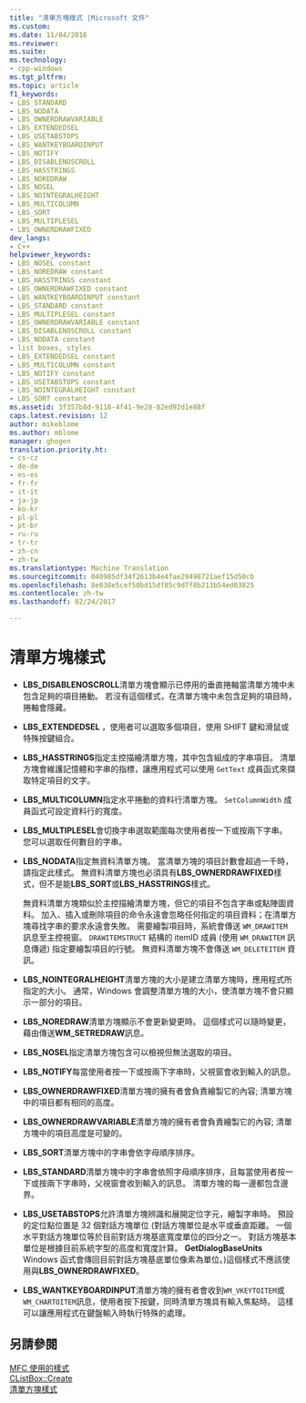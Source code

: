 ```yaml
---
title: "清單方塊樣式 |Microsoft 文件"
ms.custom: 
ms.date: 11/04/2016
ms.reviewer: 
ms.suite: 
ms.technology:
- cpp-windows
ms.tgt_pltfrm: 
ms.topic: article
f1_keywords:
- LBS_STANDARD
- LBS_NODATA
- LBS_OWNERDRAWVARIABLE
- LBS_EXTENDEDSEL
- LBS_USETABSTOPS
- LBS_WANTKEYBOARDINPUT
- LBS_NOTIFY
- LBS_DISABLENOSCROLL
- LBS_HASSTRINGS
- LBS_NOREDRAW
- LBS_NOSEL
- LBS_NOINTEGRALHEIGHT
- LBS_MULTICOLUMN
- LBS_SORT
- LBS_MULTIPLESEL
- LBS_OWNERDRAWFIXED
dev_langs:
- C++
helpviewer_keywords:
- LBS_NOSEL constant
- LBS_NOREDRAW constant
- LBS_HASSTRINGS constant
- LBS_OWNERDRAWFIXED constant
- LBS_WANTKEYBOARDINPUT constant
- LBS_STANDARD constant
- LBS_MULTIPLESEL constant
- LBS_OWNERDRAWVARIABLE constant
- LBS_DISABLENOSCROLL constant
- LBS_NODATA constant
- list boxes, styles
- LBS_EXTENDEDSEL constant
- LBS_MULTICOLUMN constant
- LBS_NOTIFY constant
- LBS_USETABSTOPS constant
- LBS_NOINTEGRALHEIGHT constant
- LBS_SORT constant
ms.assetid: 3f357b8d-9118-4f41-9e28-02ed92d1e88f
caps.latest.revision: 12
author: mikeblome
ms.author: mblome
manager: ghogen
translation.priority.ht:
- cs-cz
- de-de
- es-es
- fr-fr
- it-it
- ja-jp
- ko-kr
- pl-pl
- pt-br
- ru-ru
- tr-tr
- zh-cn
- zh-tw
ms.translationtype: Machine Translation
ms.sourcegitcommit: 040985df34f2613b4e4fae29498721aef15d50cb
ms.openlocfilehash: 8e038e5cef50bd15df85c9d7f8b213b54ed03825
ms.contentlocale: zh-tw
ms.lasthandoff: 02/24/2017

---
```

# <a name="list-box-styles"></a>清單方塊樣式
-   **LBS_DISABLENOSCROLL**清單方塊會顯示已停用的垂直捲軸當清單方塊中未包含足夠的項目捲動。 若沒有這個樣式，在清單方塊中未包含足夠的項目時，捲軸會隱藏。  
  
-   **LBS_EXTENDEDSEL** ，使用者可以選取多個項目，使用 SHIFT 鍵和滑鼠或特殊按鍵組合。  
  
-   **LBS_HASSTRINGS**指定主控描繪清單方塊，其中包含組成的字串項目。 清單方塊會維護記憶體和字串的指標，讓應用程式可以使用 `GetText` 成員函式來擷取特定項目的文字。  
  
-   **LBS_MULTICOLUMN**指定水平捲動的資料行清單方塊。 `SetColumnWidth` 成員函式可設定資料行的寬度。  
  
-   **LBS_MULTIPLESEL**會切換字串選取範圍每次使用者按一下或按兩下字串。 您可以選取任何數目的字串。  
  
-   **LBS_NODATA**指定無資料清單方塊。 當清單方塊的項目計數會超過一千時，請指定此樣式。 無資料清單方塊也必須具有**LBS_OWNERDRAWFIXED**樣式，但不是能**LBS_SORT**或**LBS_HASSTRINGS**樣式。  
  
     無資料清單方塊類似於主控描繪清單方塊，但它的項目不包含字串或點陣圖資料。 加入、插入或刪除項目的命令永遠會忽略任何指定的項目資料；在清單方塊尋找字串的要求永遠會失敗。 需要繪製項目時，系統會傳送 `WM_DRAWITEM` 訊息至主控視窗。 `DRAWITEMSTRUCT` 結構的 itemID 成員 (使用 `WM_DRAWITEM` 訊息傳遞) 指定要繪製項目的行號。 無資料清單方塊不會傳送 `WM_DELETEITEM` 資訊。  
  
-   **LBS_NOINTEGRALHEIGHT**清單方塊的大小是建立清單方塊時，應用程式所指定的大小。 通常，Windows 會調整清單方塊的大小，使清單方塊不會只顯示一部分的項目。  
  
-   **LBS_NOREDRAW**清單方塊顯示不會更新變更時。 這個樣式可以隨時變更，藉由傳送**WM_SETREDRAW**訊息。  
  
-   **LBS_NOSEL**指定清單方塊包含可以檢視但無法選取的項目。  
  
-   **LBS_NOTIFY**每當使用者按一下或按兩下字串時，父視窗會收到輸入的訊息。  
  
-   **LBS_OWNERDRAWFIXED**清單方塊的擁有者會負責繪製它的內容; 清單方塊中的項目都有相同的高度。  
  
-   **LBS_OWNERDRAWVARIABLE**清單方塊的擁有者會負責繪製它的內容; 清單方塊中的項目高度是可變的。  
  
-   **LBS_SORT**清單方塊中的字串會依字母順序排序。  
  
-   **LBS_STANDARD**清單方塊中的字串會依照字母順序排序，且每當使用者按一下或按兩下字串時，父視窗會收到輸入的訊息。 清單方塊的每一邊都包含邊界。  
  
-   **LBS_USETABSTOPS**允許清單方塊辨識和展開定位字元，繪製字串時。 預設的定位點位置是 32 個對話方塊單位 (對話方塊單位是水平或垂直距離。 一個水平對話方塊單位等於目前對話方塊基底寬度單位的四分之一。 對話方塊基本單位是根據目前系統字型的高度和寬度計算。 **GetDialogBaseUnits** Windows 函式會傳回目前對話方塊基底單位像素為單位。)這個樣式不應該使用與**LBS_OWNERDRAWFIXED**。  
  
-   **LBS_WANTKEYBOARDINPUT**清單方塊的擁有者會收到`WM_VKEYTOITEM`或`WM_CHARTOITEM`訊息，使用者按下按鍵，同時清單方塊具有輸入焦點時。 這樣可以讓應用程式在鍵盤輸入時執行特殊的處理。  
  
## <a name="see-also"></a>另請參閱  
 [MFC 使用的樣式](../../mfc/reference/styles-used-by-mfc.md)   
 [CListBox::Create](../../mfc/reference/clistbox-class.md#create)   
 [清單方塊樣式](http://msdn.microsoft.com/library/windows/desktop/bb775149)



